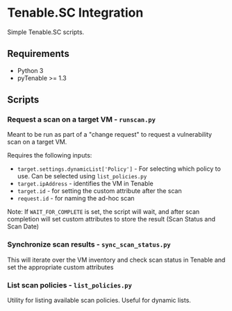 # Tenable.SC Integration

Simple Tenable.SC scripts.

## Requirements
* Python 3
* pyTenable >= 1.3

## Scripts
### Request a scan on a target VM - `runscan.py`
Meant to be run as part of a "change request" to request a vulnerability scan on a target VM.

Requires the following inputs:
* `target.settings.dynamicList['Policy']` - For selecting which policy to use. Can be selected using `list_policies.py`
* `target.ipAddress` - identifies the VM in Tenable
* `target.id` - for setting the custom attribute after the scan
* `request.id` - for naming the ad-hoc scan

Note: If `WAIT_FOR_COMPLETE` is set, the script will wait, and after scan completion will set custom attributes to store the result (Scan Status and Scan Date)

### Synchronize scan results - `sync_scan_status.py`
This will iterate over the VM inventory and check scan status in Tenable and set the appropriate custom attributes

### List scan policies - `list_policies.py`
Utility for listing available scan policies. Useful for dynamic lists.